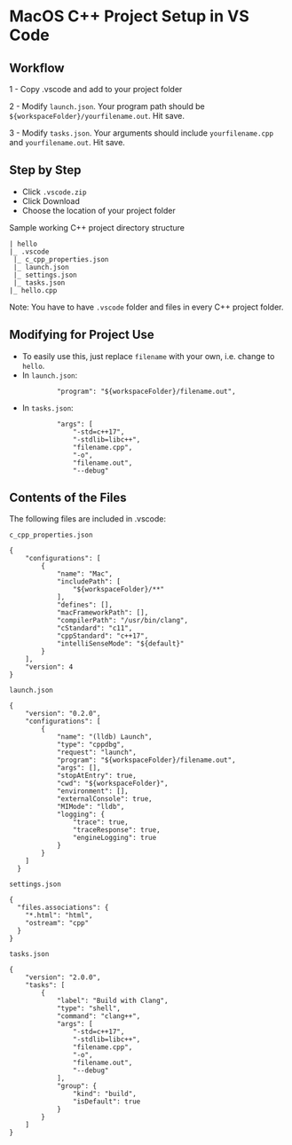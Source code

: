 # MacOS C++ Project Setup in VS Code

## Workflow

1 -	Copy .vscode and add to your project folder

2 -	Modify `launch.json`. Your program path should be `${workspaceFolder}/yourfilename.out`. Hit save.

3 -	Modify `tasks.json`. Your arguments should include `yourfilename.cpp` and `yourfilename.out`. Hit save.

## Step by Step
- Click `.vscode.zip`
- Click Download
- Choose the location of your project folder

Sample working C++ project directory structure
```
| hello
|_ .vscode
 |_ c_cpp_properties.json
 |_ launch.json 
 |_ settings.json
 |_ tasks.json
|_ hello.cpp
```

Note: You have to have `.vscode` folder and files in every C++ project folder.

## Modifying for Project Use
- To easily use this, just replace `filename` with your own, i.e. change to `hello`.
- In `launch.json`: 
```
            "program": "${workspaceFolder}/filename.out",
```
- In `tasks.json`:
```
            "args": [
                "-std=c++17",
                "-stdlib=libc++",
                "filename.cpp",
                "-o",
                "filename.out",
                "--debug"
```

## Contents of the Files

The following files are included in .vscode:

`c_cpp_properties.json`

```
{
    "configurations": [
        {
            "name": "Mac",
            "includePath": [
                "${workspaceFolder}/**"
            ],
            "defines": [],
            "macFrameworkPath": [],
            "compilerPath": "/usr/bin/clang",
            "cStandard": "c11",
            "cppStandard": "c++17",
            "intelliSenseMode": "${default}"
        }
    ],
    "version": 4
}
```

`launch.json`

```
{
    "version": "0.2.0",
    "configurations": [
        {
            "name": "(lldb) Launch",
            "type": "cppdbg",
            "request": "launch",
            "program": "${workspaceFolder}/filename.out",
            "args": [],
            "stopAtEntry": true,
            "cwd": "${workspaceFolder}",
            "environment": [],
            "externalConsole": true,
            "MIMode": "lldb",
            "logging": {
                "trace": true,
                "traceResponse": true,
                "engineLogging": true
            }
        }
    ]
  }
```

`settings.json`

```
{
  "files.associations": {
    "*.html": "html",
    "ostream": "cpp"
  }
}
```

`tasks.json`

```
{
    "version": "2.0.0",
    "tasks": [
        {
            "label": "Build with Clang",
            "type": "shell",
            "command": "clang++",
            "args": [
                "-std=c++17",
                "-stdlib=libc++",
                "filename.cpp",
                "-o",
                "filename.out",
                "--debug"
            ],
            "group": {
                "kind": "build",
                "isDefault": true
            }
        }
    ]
}
```
